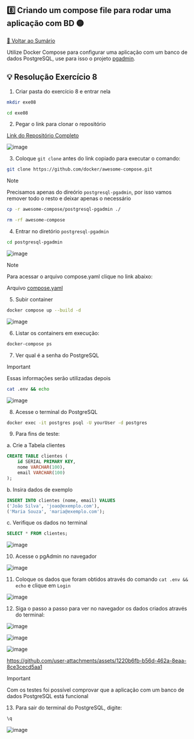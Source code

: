 ## 8️⃣ Criando um compose file para rodar uma aplicação com BD 🟡

[🔼 Voltar ao Sumário](https://github.com/andrrade/Docker-Exercises-CompassUOL?tab=readme-ov-file#sum%C3%A1rio-)

Utilize Docker Compose para configurar uma aplicação com um banco de 
dados PostgreSQL, use para isso o projeto [pgadmin](https://github.com/docker/awesome-compose/tree/master/postgresql-pgadmin).

## 💡 Resolução Exercício 8

01. Criar pasta do exercício 8 e entrar nela

```bash
mkdir exe08
```

```bash
cd exe08
```

02. Pegar o link para clonar o repositório

[Link do Repositório Completo](https://github.com/docker/awesome-compose)

![image](https://github.com/user-attachments/assets/85947827-afef-408d-bcf9-2a7d254a0844)

03. Coloque `git clone` antes do link copiado para executar o comando:

```bash
git clone https://github.com/docker/awesome-compose.git
```

>[!NOTE]
> Precisamos apenas do direório `postgresql-pgadmin`, por isso vamos remover todo o resto e deixar apenas o necessário

```bash
cp -r awesome-compose/postgresql-pgadmin ./
```

```bash
rm -rf awesome-compose
```

04. Entrar no diretório `postgresql-pgadmin`

```bash
cd postgresql-pgadmin
```

![image](https://github.com/user-attachments/assets/0c95d552-caa1-4d51-ad3f-e00fcf5587cb)

> [!NOTE]
> Para acessar o arquivo compose.yaml clique no link abaixo:

Arquivo [compose.yaml]()

05. Subir container

```bash
docker compose up --build -d
```

![image](https://github.com/user-attachments/assets/209f82f7-25ff-4443-ac02-1328ecd91bf5)

06. Listar os containers em execução:
```bash
docker-compose ps
```

07. Ver qual é a senha do PostgreSQL
> [!IMPORTANT]
> Essas informações serão utilizadas depois

```bash
cat .env && echo
```

![image](https://github.com/user-attachments/assets/681f9a65-280c-4d0a-93fa-e40959780c6b)

08. Acesse o terminal do PostgreSQL

```bash
docker exec -it postgres psql -U yourUser -d postgres
```

09. Para fins de teste:

a. Crie a Tabela clientes

```sql
CREATE TABLE clientes (
    id SERIAL PRIMARY KEY,
    nome VARCHAR(100),
    email VARCHAR(100)
);
```

b. Insira dados de exemplo

```sql
INSERT INTO clientes (nome, email) VALUES 
('João Silva', 'joao@exemplo.com'),
('Maria Souza', 'maria@exemplo.com');
```

c. Verifique os dados no terminal

```sql
SELECT * FROM clientes;
```

![image](https://github.com/user-attachments/assets/fb6f0dfe-aa83-4022-83cb-0a3466d86ed1)

10. Acesse o pgAdmin no navegador

![image](https://github.com/user-attachments/assets/cc0188ce-0a70-4b40-b049-394f6a4aff23)

11. Coloque os dados que foram obtidos através do comando `cat .env && echo` e clique em `Login`

![image](https://github.com/user-attachments/assets/f39ac988-7526-457a-acd9-c1c744cf2503)

12. Siga o passo a passo para ver no navegador os dados criados através do terminal:

![image](https://github.com/user-attachments/assets/a09ef93f-eae3-494c-84b2-ed5f1df481cd)

![image](https://github.com/user-attachments/assets/d0edd0d8-455c-48ee-9751-3385587d93d9)

![image](https://github.com/user-attachments/assets/0ee2f58e-6243-440d-a1c3-c2ab5053ac38)

https://github.com/user-attachments/assets/1220b6fb-b56d-462a-8eaa-8ce3cecd5aa1

> [!IMPORTANT]
> Com os testes foi possível comprovar que a aplicação com um banco de dados PostgreSQL está funcional

13. Para sair do terminal do PostgreSQL, digite:

```sql
\q
```

![image](https://github.com/user-attachments/assets/ac5f61d5-c47b-4943-9822-3dc81ba9ccd2)
